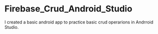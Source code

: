 # Firebase_Crud_Android_Studio
I created a basic android app to practice basic crud operarions in Andrroid Studio. 
